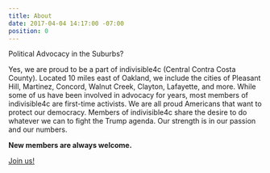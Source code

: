 ```yaml
---
title: About
date: 2017-04-04 14:17:00 -07:00
position: 0
---
```


Political Advocacy in the Suburbs?

Yes, we are proud to be a part of indivisible4c (Central Contra Costa County). Located 10 miles east of Oakland, we include the cities of Pleasant Hill, Martinez, Concord, Walnut Creek, Clayton, Lafayette, and more. While some of us have been involved in advocacy for years, most members of indivisible4c are first-time activists. We are all proud Americans that want to protect our democracy. Members of indivisible4c share the desire to do whatever we can to fight the Trump agenda. Our strength is in our passion and our numbers.

**New members are always welcome.**

[Join us!](https://www.facebook.com/indivisible4c/)
